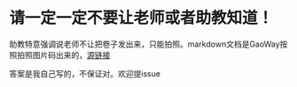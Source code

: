 # 请一定一定不要让老师或者助教知道！

助教特意强调说老师不让把卷子发出来，只能拍照。markdown文档是GaoWay按照拍照图片码出来的，[源链接](https://github.com/EdwardGaoway/Class_notes_USTC)

答案是我自己写的，不保证对。欢迎提issue
